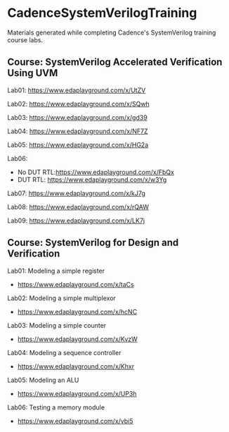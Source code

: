 # CadenceSystemVerilogTraining
Materials generated while completing Cadence's SystemVerilog training course labs.  

## Course: SystemVerilog Accelerated Verification Using UVM
 
Lab01: https://www.edaplayground.com/x/UtZV

Lab02: https://www.edaplayground.com/x/SQwh

Lab03: https://www.edaplayground.com/x/gd39

Lab04: https://www.edaplayground.com/x/NF7Z

Lab05: https://www.edaplayground.com/x/HG2a

Lab06:  
* No DUT RTL:https://www.edaplayground.com/x/FbQx  
* DUT RTL: https://www.edaplayground.com/x/w3Yg

Lab07: https://www.edaplayground.com/x/kJ7g

Lab08: https://www.edaplayground.com/x/rQAW

Lab09: https://www.edaplayground.com/x/LK7j

## Course: SystemVerilog for Design and Verification

Lab01: Modeling a simple register  
* https://www.edaplayground.com/x/taCs

Lab02: Modeling a simple multiplexor  
* https://www.edaplayground.com/x/hcNC

Lab03: Modeling a simple counter  
* https://www.edaplayground.com/x/KvzW

Lab04: Modeling a sequence controller   
* https://www.edaplayground.com/x/Khxr

Lab05: Modeling an ALU  
* https://www.edaplayground.com/x/UP3h

Lab06: Testing a memory module  
* https://www.edaplayground.com/x/vbi5
